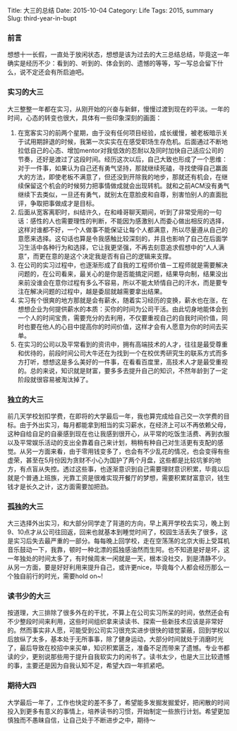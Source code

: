 Title: 大三的总结
Date: 2015-10-04
Category: Life
Tags: 2015, summary
Slug:  third-year-in-bupt

### 前言
想想十一长假，一直处于放闲状态，想想是该为过去的大三总结总结，毕竟这一年确实是经历不少：看到的、听到的、体会到的、遗憾的等等，写一写总会留下什么，说不定还会有所启迪吧。
### 实习的大三
大三整整一年都在实习，从刚开始的兴奋与新鲜，慢慢过渡到现在的平淡。一年的时间，心态的转变也很大，具体有一些印象深刻的画面：

1. 在宽客实习的前两个星期，由于没有任何项目经验，成长缓慢，被老板暗示关于试用期辞退的时候，我第一次实实在在感受职场生存危机。后面通过不断地拉低自己的心态、增加mentor对我低效的忍耐以及同时加快自己适应公司的节奏，还好是渡过了这段时间。经历这次以后，自己大致也形成了一个思维：对于一件事，如果认为自己还有勇气坚持，那就继续死磕，寻找使得自己赢面大的方法，即使老板不满意了，但还没到开除我的地步，那就还有机会，在继续保留这个机会的时候努力把事情做成就会出现转机。就和之前ACM没有勇气继续下去类似，一旦还有勇气，就别太在意脸皮和自尊，别害怕别人的直面批评，争取把事做成才是目标。
2. 后面从宽客离职时，纠结许久，在和峰哥聊天期间，听到了非常受用的一句话：感性的人也需要理性的判断，不能因为感激别人而委心做出相反的选择，这样对谁都不好，一个人做事不能保证让每个人都满意，所以尽量遵从自己的意愿来选择。这句话也算是令我感触比较深刻的，并且也影响了自己在后面学习生活中各种行为和选择，它让我更坚强，不再去刻意追求假想中的“人人满意”，而更在意的是这个决定我是否有自己的逻辑来支撑。
3. 在公司的实习过程中，也逐渐形成了自我的工程师价值－工程师就是需要解决问题的，在公司看来，最关心的是你是否能搞定问题，结果导向制，结果没出来前没谁会在意你过程有多么不容易，所以不能太矫情自己的汗水，而是要专注在解决问题的过程中，越是委屈就越需要拿出结果。
4. 实习有个很爽的地方那就是会有薪水，随着实习经历的变换，薪水也在涨，在想想企业为何提供薪水的本质：买你的时间为公司干活。由此切身地能体会到一个人的时间宝贵，需要充分的去利用，不仅要重视自己的自我时间价值，同时也要在他人的心目中提高你的时间价值，这样才会有人愿意为你的时间去买单。
5. 在实习的公司以及平常看到的资讯中，拥有高端技术的人才，往往是最受尊重和优待的，前段时间公司大牛还在为找到一个在校优秀研究生的联系方式而多方打听，想想这是多么美好的一件事，在看看百度里，高技术人才是最受重视的。总的来说，知识就是财富，要多多去提升自己的知识，不然年龄到了一定阶段就很容易被淘汰掉了。

### 独立的大三
前几天学校划扣学费，在即将的大学最后一年，我也算完成给自己交一次学费的目标。由于外出实习，每月都能拿到相当的实习薪水，在经济上可以不再依赖父母，这种自给自足的自豪感到现在也让我感到很开心，从平常的吃饭生活费、再到衣服以及平常娱乐活动的支出全靠着自己来计划，稍稍有种自己对生活更有支配的感觉。从另一方面来看，由于零用钱变多了，也会有不少乱花的情况，也会变得有些虚荣，甚至在5月份因为贪财不小心为国护了两个月盘，这些都是比较坑爹的地方，有点盲从失控。透过这些事，也逐渐意识到自己需要理财意识积累，毕竟以后就是个普通上班族，光靠工资是很难实现开餐厅的梦想，需要积累财富意识，钱生钱才是长久之计，这方面需要加把劲。

### 孤独的大三
大三选择外出实习，和大部分同学走了背道的方向，早上离开学校去实习，晚上到9、10点才从公司往回返，回来也就基本到睡觉时间了，校园生活丢失了很多，这是实习后失去最严重的一部分。每每晚上回学校，走在空荡荡的北京大街上受耳机音乐鼓动一下，我靠，顿时一种北漂的孤独感油然而生阿。也不知道是好是坏，这一年独处的时间太多了，有时候周末一闲就是一天，根本没社交，到是清静不少。从另一方面，要是好好利用来提升自己，或许更nice，毕竟每个人都会经历那么一个独自前行的时光，需要hold on~!

### 读书少的大三
按道理，大三排除了很多外在的干扰，不算上在公司实习所呆的时间，依然还会有不少整段时间来利用，这些时间组织拿来读读书、探索一些新技术应该是非常好的。然而事实非人愿，可能受到公司实习很充实进步很快的错觉蒙蔽，回到学校以后放纵了太多，基本处于无所事事，除了健身运动，大部分时间就处于消磨时光了，最后导致在校招中来买单，知识积累匮乏，准备不足而带来了遗憾。专业书都读的少，更别说那些用于提升自我软实力的闲书了。读书太少，也是大三比较遗憾的事，主要还是因为自我认知不足，希望大四一年抓紧吧。

### 期待大四
大学最后一年了，工作也快定的差不多了，希望能多发掘发掘爱好，把闲散的时间投入到更多有意义的事情上，培养读书的习惯，开始制定一些旅行计划。希望更加慎独而不愚昧自信，让自己处于不断进步之中，期待～
